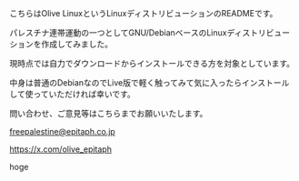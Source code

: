 こちらはOlive LinuxというLinuxディストリビューションのREADMEです。

パレスチナ連帯運動の一つとしてGNU/DebianベースのLinuxディストリビューションを作成してみました。

現時点では自力でダウンロードからインストールできる方を対象としています。

中身は普通のDebianなのでLive版で軽く触ってみて気に入ったらインストールして使っていただければ幸いです。

問い合わせ、ご意見等はこちらまでお願いいたします。

freepalestine@epitaph.co.jp

https://x.com/olive_epitaph

hoge
